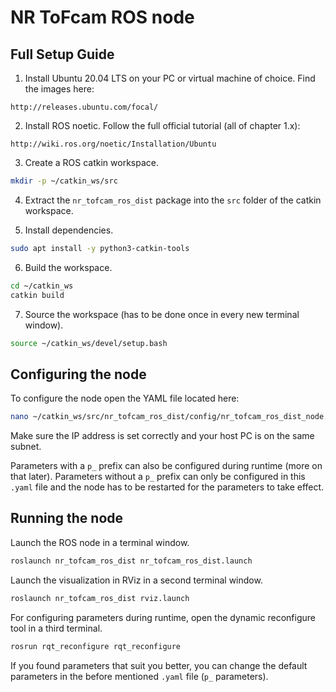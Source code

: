 # NR ToFcam ROS node

## Full Setup Guide

1. Install Ubuntu 20.04 LTS on your PC or virtual machine of choice. Find the images here:

```
http://releases.ubuntu.com/focal/
```

2. Install ROS noetic. Follow the full official tutorial (all of chapter 1.x):

```
http://wiki.ros.org/noetic/Installation/Ubuntu
```

3. Create a ROS catkin workspace.

```bash
mkdir -p ~/catkin_ws/src
```

4. Extract the `nr_tofcam_ros_dist` package into the `src` folder of the catkin workspace.

5. Install dependencies.

```bash
sudo apt install -y python3-catkin-tools
```

6. Build the workspace.

```bash
cd ~/catkin_ws
catkin build
```

7. Source the workspace (has to be done once in every new terminal window).

```bash
source ~/catkin_ws/devel/setup.bash
```

## Configuring the node

To configure the node open the YAML file located here:

```bash
nano ~/catkin_ws/src/nr_tofcam_ros_dist/config/nr_tofcam_ros_dist_node.yaml
```

Make sure the IP address is set correctly and your host PC is on the same subnet.

Parameters with a `p_` prefix can also be configured during runtime (more on that later).
Parameters without a `p_` prefix can only be configured in this `.yaml` file and the node has to be restarted for the parameters to take effect.


## Running the node

Launch the ROS node in a terminal window.

```bash
roslaunch nr_tofcam_ros_dist nr_tofcam_ros_dist.launch
```

Launch the visualization in RViz in a second terminal window.

```bash
roslaunch nr_tofcam_ros_dist rviz.launch
```

For configuring parameters during runtime, open the dynamic reconfigure tool in a third terminal.

```bash
rosrun rqt_reconfigure rqt_reconfigure
```

If you found parameters that suit you better, you can change the default parameters in the before mentioned `.yaml` file (`p_` parameters).

